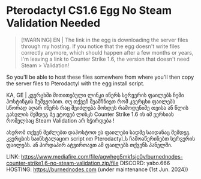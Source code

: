 
# Pterodactyl CS1.6 Egg No Steam Validation Needed

> [!WARNING] EN | 
> The link in the egg is downloading the server files through my hosting. If you notice that the egg doesn't write files correctly anymore, which should happen after a few months or years, I'm leaving a link to Counter Strike 1.6, the version that doesn't need Steam > Validation!

So you'll be able to host these files somewhere from where you'll then copy the server files to Pterodactyl with the egg install script.

KA, GE |
კვერცხში მითითებული ლინკი იწერს სერვერის ფაილებს ჩემი ჰოსტინგის მეშვეობით. თუ თქვენ შეამჩნიეთ რომ კვერცხი ფაილებს სწორად აღარ იწერს რაც შეიძლება მოხდეს რამოდენიმე თვისა ან წლის გასვლის შემდეგ მე ვტოვებ ლინკს Counter Strike 1.6 ის იმ ვერსიას რომელსაც Steam Validation არ სჭირდება !

ასერომ თქვენ შეძლებთ დაჰოსტოთ ეს ფაილები სადმე საიდანაც შემდეგ კვერცხის საინსტალაციო script ით Pterodactyl_ს ჩამოაწერინებთ სერვერის ფაილებს. ან პირდაპირ ატვირთავთ ამ ფაილებს თქვენს პანელში.

LINK: https://www.mediafire.com/file/agwheg5mk1sjc0v/burnednodes-counter-strike1,6-no-steam-validation.zip/file
DISCORD: yabo.666
HOSTING: https://burnednodes.com (under maintenance (1st Jun. 2024))
